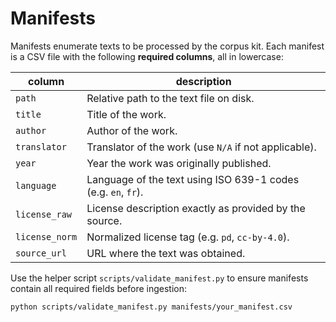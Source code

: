 # Manifests

Manifests enumerate texts to be processed by the corpus kit. Each manifest is a CSV file with the following **required columns**, all in lowercase:

| column        | description                                                     |
|---------------|-----------------------------------------------------------------|
| `path`        | Relative path to the text file on disk.                         |
| `title`       | Title of the work.                                              |
| `author`      | Author of the work.                                             |
| `translator`  | Translator of the work (use `N/A` if not applicable).           |
| `year`        | Year the work was originally published.                         |
| `language`    | Language of the text using ISO 639-1 codes (e.g. `en`, `fr`).   |
| `license_raw` | License description exactly as provided by the source.          |
| `license_norm`| Normalized license tag (e.g. `pd`, `cc-by-4.0`).                |
| `source_url`  | URL where the text was obtained.                                |

Use the helper script `scripts/validate_manifest.py` to ensure manifests contain all
required fields before ingestion:

```bash
python scripts/validate_manifest.py manifests/your_manifest.csv
```
